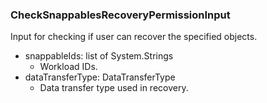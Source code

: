 ### CheckSnappablesRecoveryPermissionInput
Input for checking if user can recover the specified objects.

- snappableIds: list of System.Strings
  - Workload IDs.
- dataTransferType: DataTransferType
  - Data transfer type used in recovery.
